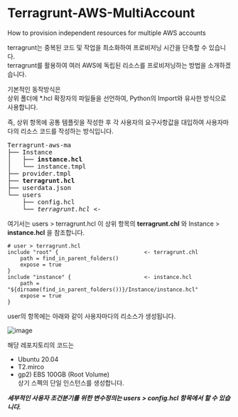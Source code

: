 # Terragrunt-AWS-MultiAccount
How to provision independent resources for multiple AWS accounts

terragrunt는 중복된 코드 및 작업을 최소화하여 프로비저닝 시간을 단축할 수 있습니다. <br>
terragrunt를 활용하여 여러 AWS에 독립된 리소스를 프로비저닝하는 방법을 소개하겠습니다. <br>



기본적인 동작방식은 <br>
상위 폴더에 *.hcl 확장자의 파일들을 선언하여, Python의 Import와 유사한 방식으로 사용합니다. 

즉, 상위 항목에 공통 템플릿을 작성한 후 각 사용자의 요구사항값을 대입하여 사용자마다의 리소스 코드를 작성하는 방식입니다.
<pre>
Terragrunt-aws-ma
├── Instance
│   ├── <b>instance.hcl</b>
│   └── instance.tmpl
├── provider.tmpl
├── <b>terragrunt.hcl</b>
├── userdata.json
└── users
    ├── config.hcl
    └── <i>terragrunt.hcl</i> <-
</pre>

여기서는 users > terragrunt.hcl 이 상위 항목의 **terragrunt.chl** 와 Instance > **instance.hcl** 을 참조합니다.
~~~
# user > terragrunt.hcl
include "root" {                           <- terragrunt.chl
    path = find_in_parent_folders()
    expose = true
}
include "instance" {                       <- instance.hcl
    path = "${dirname(find_in_parent_folders())}/Instance/instance.hcl"
    expose = true
}
~~~
user의 항목에는 아래와 같이 사용자마다의 리소스가 생성됩니다.

![image](https://user-images.githubusercontent.com/101347968/206885476-a4ea1ed4-bd39-4a15-a26e-1c0d97aa79d4.png)

해당 레포지토리의 코드는 <br>
- Ubuntu 20.04 
- T2.mirco 
- gp2) EBS 100GB  (Root Volume)  <br>
상기 스펙의 단일 인스턴스를 생성합니다. 

_**세부적인 사용자 조건분기를 위한 변수정의는 users > config.hcl 항목에서 할 수 있습니다.**_

